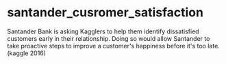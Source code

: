 # santander_cusromer_satisfaction

Santander Bank is asking Kagglers to help them identify dissatisfied customers early in their relationship.
Doing so would allow Santander to take proactive steps to improve a customer's happiness before it's too late.(kaggle 2016)

